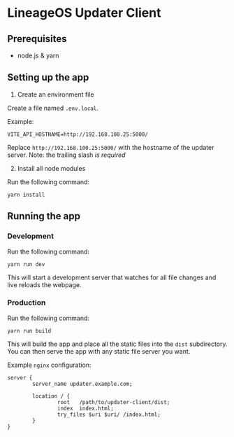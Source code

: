 # LineageOS Updater Client

## Prerequisites 
* node.js & yarn

## Setting up the app
1. Create an environment file

Create a file named `.env.local`.

Example:
```
VITE_API_HOSTNAME=http://192.168.100.25:5000/
```
Replace `http://192.168.100.25:5000/` with the hostname of the updater server. Note: the trailing slash _is required_

2. Install all node modules

Run the following command:
```
yarn install
```

## Running the app
### Development

Run the following command:
```
yarn run dev
```
This will start a development server that watches for all file changes and live reloads the webpage.

### Production

Run the following command:
```
yarn run build
```
This will build the app and place all the static files into the `dist` subdirectory.
You can then serve the app with any static file server you want.

Example `nginx` configuration:
```
server {
        server_name updater.example.com;

        location / {
                root   /path/to/updater-client/dist;
                index  index.html;
                try_files $uri $uri/ /index.html;
        }
}
```
